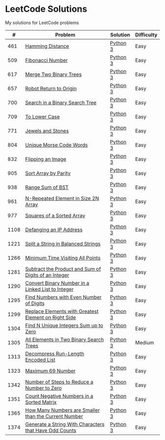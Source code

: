 # LeetCode Solutions
My solutions for LeetCode problems

|#|Problem|Solution|Difficulty|
|-|-------|--------|----------|
|461|[Hamming Distance](https://leetcode.com/problems/hamming-distance/)|[Python 3](./python/problem-461.py)|Easy|
|509|[Fibonacci Number](https://leetcode.com/problems/fibonacci-number/)|[Python 3](./python/problem-509.py)|Easy|
|617|[Merge Two Binary Trees](https://leetcode.com/problems/merge-two-binary-trees/)|[Python 3](./python/problem-617.py)|Easy|
|657|[Robot Return to Origin](https://leetcode.com/problems/robot-return-to-origin/)|[Python 3](./python/problem-657.py)|Easy|
|700|[Search in a Binary Search Tree](https://leetcode.com/problems/search-in-a-binary-search-tree/)|[Python 3](./python/problem-700.py)|Easy|
|709|[To Lower Case](https://leetcode.com/problems/to-lower-case/)|[Python 3](./python/problem-709.py)|Easy|
|771|[Jewels and Stones](https://leetcode.com/problems/jewels-and-stones/)|[Python 3](./python/problem-771.py)|Easy|
|804|[Unique Morse Code Words](https://leetcode.com/problems/unique-morse-code-words/)|[Python 3](./python/problem-804.py)|Easy|
|832|[Flipping an Image](https://leetcode.com/problems/flipping-an-image/)|[Python 3](./python/problem-832.py)|Easy|
|905|[Sort Array by Parity](https://leetcode.com/problems/sort-array-by-parity/)|[Python 3](./python/problem-905.py)|Easy|
|938|[Range Sum of BST](https://leetcode.com/problems/range-sum-of-bst/)|[Python 3](./python/problem-938.py)|Easy|
|961|[N-Repeated Element in Size 2N Array](https://leetcode.com/problems/n-repeated-element-in-size-2n-array/)|[Python 3](./python/problem-961.py)|Easy|
|977|[Squares of a Sorted Array](https://leetcode.com/problems/squares-of-a-sorted-array/)|[Python 3](./python/problem-977.py)|Easy|
|1108|[Defanging an IP Address](https://leetcode.com/problems/defanging-an-ip-address/)|[Python 3](./python/problem-1108.py)|Easy|
|1221|[Split a String in Balanced Strings](https://leetcode.com/problems/split-a-string-in-balanced-strings/)|[Python 3](./python/problem-1221.py)|Easy|
|1266|[Minimum Time Visiting All Points](https://leetcode.com/problems/minimum-time-visiting-all-points/)|[Python 3](./python/problem-1266.py)|Easy|
|1281|[Subtract the Product and Sum of Digits of an Integer](https://leetcode.com/problems/subtract-the-product-and-sum-of-digits-of-an-integer/)|[Python 3](./python/problem-1281.py)|Easy|
|1290|[Convert Binary Number in a Linked List to Integer](https://leetcode.com/problems/convert-binary-number-in-a-linked-list-to-integer/)|[Python 3](./python/problem-1290.py)|Easy|
|1295|[Find Numbers with Even Number of Digits](https://leetcode.com/problems/find-numbers-with-even-number-of-digits/)|[Python 3](./python/problem-1295.py)|Easy|
|1299|[Replace Elements with Greatest Element on Right Side](https://leetcode.com/problems/replace-elements-with-greatest-element-on-right-side/)|[Python 3](./python/problem-1299.py)|Easy|
|1304|[Find N Unique Integers Sum up to Zero](https://leetcode.com/problems/find-n-unique-integers-sum-up-to-zero/)|[Python 3](./python/problem-1304.py)|Easy|
|1305|[All Elements in Two Binary Search Trees](https://leetcode.com/problems/all-elements-in-two-binary-search-trees/)|[Python 3](./python/problem-1305.py)|Medium|
|1313|[Decompress Run-Length Encoded List](https://leetcode.com/problems/decompress-run-length-encoded-list/)|[Python 3](./python/problem-1313.py)|Easy|
|1323|[Maximum 69 Number](https://leetcode.com/problems/maximum-69-number/)|[Python 3](./python/problem-1323.py)|Easy|
|1342|[Number of Steps to Reduce a Number to Zero](https://leetcode.com/problems/number-of-steps-to-reduce-a-number-to-zero/)|[Python 3](./python/problem-1342.py)|Easy|
|1351|[Count Negative Numbers in a Sorted Matrix](https://leetcode.com/problems/count-negative-numbers-in-a-sorted-matrix/)|[Python 3](./python/problem-1351.py)|Easy|
|1365|[How Many Numbers are Smaller than the Current Number](https://leetcode.com/problems/how-many-numbers-are-smaller-than-the-current-number/)|[Python 3](./python/problem-1365.py)|Easy|
|1374|[Generate a String With Characters that Have Odd Counts](https://leetcode.com/problems/generate-a-string-with-characters-that-have-odd-counts/)|[Python 3](./python/problem-1374.py)|Easy|
